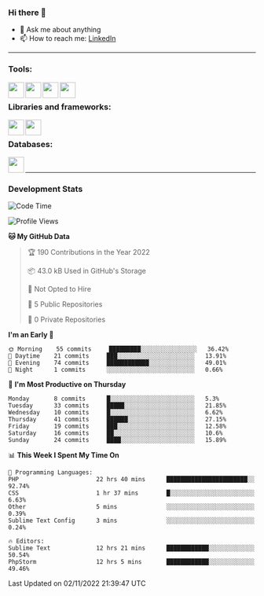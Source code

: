### Hi there 👋

<!-- - 🔭 I’m currently working on [huyviet] -->
- 💬 Ask me about anything
- 📫 How to reach me: [LinkedIn]
<!-- - ⚡ Fun fact: abc -->

---

### Tools:
<img align='left' height="32" width="32" src="https://cdn.jsdelivr.net/npm/simple-icons@4.8.0/icons/phpstorm.svg" />
<img align='left' height="32" width="32" src="https://cdn.jsdelivr.net/npm/simple-icons@4.8.0/icons/sublimetext.svg" />
<img align='left' height="32" width="32" src="https://cdn.jsdelivr.net/npm/simple-icons@4.8.0/icons/laragon.svg" />
<img align='left' height="32" width="32" src="https://cdn.jsdelivr.net/npm/simple-icons@4.8.0/icons/xampp.svg" />
<br>

### Libraries and frameworks:
<img align='left' height="32" width="32" src="https://cdn.jsdelivr.net/npm/simple-icons@4.8.0/icons/laravel.svg" />
<img align='left' height="32" width="32" src="https://cdn.jsdelivr.net/npm/simple-icons@4.8.0/icons/jquery.svg" />
<br>

### Databases:
<img align='left' height="32" width="32" src="https://cdn.jsdelivr.net/npm/simple-icons@4.8.0/icons/mysql.svg" />
<br>

---
### Development Stats
<!--START_SECTION:waka-->
![Code Time](http://img.shields.io/badge/Code%20Time-294%20hrs-blue)

![Profile Views](http://img.shields.io/badge/Profile%20Views-7-blue)

**🐱 My GitHub Data** 

> 🏆 190 Contributions in the Year 2022
 > 
> 📦 43.0 kB Used in GitHub's Storage 
 > 
> 🚫 Not Opted to Hire
 > 
> 📜 5 Public Repositories 
 > 
> 🔑 0 Private Repositories  
 > 
**I'm an Early 🐤** 

```text
🌞 Morning    55 commits     █████████░░░░░░░░░░░░░░░░   36.42% 
🌆 Daytime    21 commits     ███░░░░░░░░░░░░░░░░░░░░░░   13.91% 
🌃 Evening    74 commits     ████████████░░░░░░░░░░░░░   49.01% 
🌙 Night      1 commits      ░░░░░░░░░░░░░░░░░░░░░░░░░   0.66%

```
📅 **I'm Most Productive on Thursday** 

```text
Monday       8 commits      █░░░░░░░░░░░░░░░░░░░░░░░░   5.3% 
Tuesday      33 commits     █████░░░░░░░░░░░░░░░░░░░░   21.85% 
Wednesday    10 commits     █░░░░░░░░░░░░░░░░░░░░░░░░   6.62% 
Thursday     41 commits     ██████░░░░░░░░░░░░░░░░░░░   27.15% 
Friday       19 commits     ███░░░░░░░░░░░░░░░░░░░░░░   12.58% 
Saturday     16 commits     ██░░░░░░░░░░░░░░░░░░░░░░░   10.6% 
Sunday       24 commits     ████░░░░░░░░░░░░░░░░░░░░░   15.89%

```


📊 **This Week I Spent My Time On** 

```text
💬 Programming Languages: 
PHP                      22 hrs 40 mins      ███████████████████████░░   92.74% 
CSS                      1 hr 37 mins        █░░░░░░░░░░░░░░░░░░░░░░░░   6.63% 
Other                    5 mins              ░░░░░░░░░░░░░░░░░░░░░░░░░   0.39% 
Sublime Text Config      3 mins              ░░░░░░░░░░░░░░░░░░░░░░░░░   0.24%

🔥 Editors: 
Sublime Text             12 hrs 21 mins      ████████████░░░░░░░░░░░░░   50.54% 
PhpStorm                 12 hrs 5 mins       ████████████░░░░░░░░░░░░░   49.46%

```


 Last Updated on 02/11/2022 21:39:47 UTC
<!--END_SECTION:waka-->

[huyviet]: https://huyviet.vn/
[LinkedIn]: https://www.linkedin.com/in/huy-nguyễn-733a23246/
